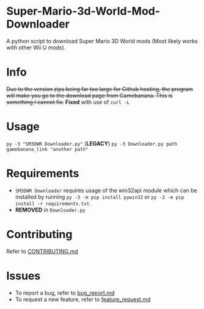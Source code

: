 # Super-Mario-3d-World-Mod-Downloader
A python script to download Super Mario 3D World mods (Most likely works with other Wii U mods).
# Info
~~Due to the version zips being far too large for Github hosting, the program will make you go to the download page from Gamebanana. This is something I cannot fix.~~
**Fixed** with use of `curl -L`
# Usage
`py -3 "SM3DWR Downloader.py"` (**LEGACY**)
`py -3 Downloader.py path gamebanana_link "another path"`
# Requirements
- `SM3DWR Downloader` requires usage of the win32api module which can be installed by running `py -3 -m pip install pywin32` or `py -3 -m pip install -r requirements.txt`.
- **REMOVED** in `Downloader.py`
# Contributing
Refer to [CONTRIBUTING.md](https://github.com/Lord-Giganticus/Super-Mario-3d-World-Repainted-Downloader/blob/main/CONTRIBUTING.md)
# Issues
* To report a bug, refer to [bug_report.md](https://github.com/Lord-Giganticus/Super-Mario-3d-World-Repainted-Downloader/blob/main/.github/ISSUE_TEMPLATE/bug_report.md)
* To request a new feature, refer to [feature_request.md](https://github.com/Lord-Giganticus/Super-Mario-3d-World-Repainted-Downloader/blob/main/.github/ISSUE_TEMPLATE/feature_request.md)
